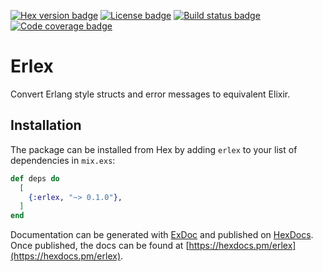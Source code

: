 [![Hex version badge](https://img.shields.io/hexpm/v/erlex.svg)](https://hex.pm/packages/erlex)
[![License badge](https://img.shields.io/hexpm/l/erlex.svg)](https://github.com/asummers/erlex/blob/master/LICENSE.md)
[![Build status badge](https://img.shields.io/circleci/project/github/asummers/erlex/master.svg)](https://circleci.com/gh/asummers/erlex/tree/master)
[![Code coverage badge](https://img.shields.io/codecov/c/github/asummers/erlex/master.svg)](https://codecov.io/gh/asummers/erlex/branch/master)

# Erlex

Convert Erlang style structs and error messages to equivalent Elixir.

## Installation

The package can be installed from Hex by adding `erlex` to your list
of dependencies in `mix.exs`:

```elixir
def deps do
  [
    {:erlex, "~> 0.1.0"},
  ]
end
```

Documentation can be generated with [ExDoc](https://github.com/elixir-lang/ex_doc)
and published on [HexDocs](https://hexdocs.pm). Once published, the docs can
be found at [https://hexdocs.pm/erlex](https://hexdocs.pm/erlex).

